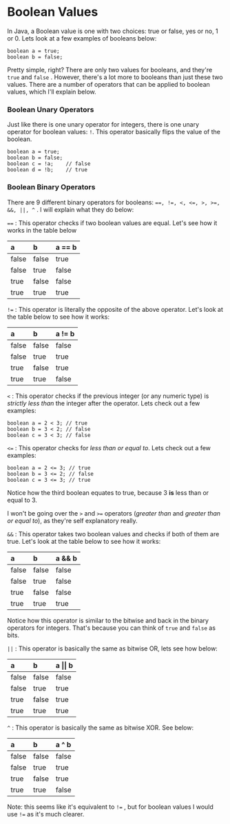 # Boolean Values

In Java, a Boolean value is one with two choices: true or false, yes or no, 1 or 0. Lets look at a few examples of booleans below:

```
boolean a = true;
boolean b = false;
```

Pretty simple, right? There are only two values for booleans, and they're `true` and `false` . However, there's a lot more to booleans than just these two values. There are a number of operators that can be applied to boolean values, which I'll explain below. 

### Boolean Unary Operators

Just like there is one unary operator for integers, there is one unary operator for boolean values: `!`. This operator basically flips the value of the boolean. 

```
boolean a = true;
boolean b = false;
boolean c = !a;    // false
boolean d = !b;    // true
```

### Boolean Binary Operators

There are 9 different binary operators for booleans: `==, !=, <, <=, >, >=, &&, ||, ^` . I will explain what they do below:

`==` : This operator checks if two boolean values are equal. Let's see how it works in the table below

| a | b | a == b |
| :--- | :--- | :--- |
| false | false | true |
| false | true | false |
| true | false | false |
| true | true | true |

`!=` : This operator is literally the opposite of the above operator. Let's look at the table below to see how it works:

| a | b | a != b |
| :--- | :--- | :--- |
| false | false | false |
| false | true | true |
| true | false | true |
| true | true | false |

`<` : This operator checks if the previous integer \(or any numeric type\) is _strictly less than_ the integer after the operator. Lets check out a few examples:

```
boolean a = 2 < 3; // true
boolean b = 3 < 2; // false
boolean c = 3 < 3; // false
```

`<=` : This operator checks for _less than or equal to_. Lets check out a few examples:

```
boolean a = 2 <= 3; // true
boolean b = 3 <= 2; // false
boolean c = 3 <= 3; // true
```

Notice how the third boolean equates to true, because 3 **is** less than or equal to 3.

I won't be going over the `>` and `>=` operators \(_greater than_ and _greater than or equal to_\), as they're self explanatory really. 

`&&` : This operator takes two boolean values and checks if both of them are true. Let's look at the table below to see how it works:

| a | b | a && b |
| :--- | :--- | :--- |
| false | false | false |
| false | true | false |
| true | false | false |
| true | true | true |

Notice how this operator is similar to the bitwise and back in the binary operators for integers. That's because you can think of `true` and `false` as bits. 

`||` : This operator is basically the same as bitwise OR, lets see how below:

| a | b | a \|\| b |
| :--- | :--- | :--- |
| false | false | false |
| false | true | true |
| true | false | true |
| true | true | true |

`^` : This operator is basically the same as bitwise XOR. See below:

| a | b | a ^ b |
| :--- | :--- | :--- |
| false | false | false |
| false | true | true |
| true | false | true |
| true | true | false |

Note: this seems like it's equivalent to `!=` , but for boolean values I would use `!=` as it's much clearer.


